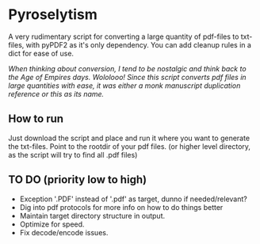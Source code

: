 # Pyroselytism
A very rudimentary script for converting a large quantity of pdf-files to txt-files, with pyPDF2 as it's only dependency.
You can add cleanup rules in a dict for ease of use. 

*When thinking about conversion, I tend to be nostalgic and think back to the Age of Empires days. Wololooo! Since this script converts pdf files in large quantities with ease, it was either a monk manuscript duplication reference or this as its name.*

## How to run
Just download the script and place and run it where you want to generate the txt-files. Point to the rootdir of your pdf files. (or higher level directory, as the script will try to find all .pdf files)

## TO DO (priority low to high)
- Exception '.PDF' instead of '.pdf' as target, dunno if needed/relevant?
- Dig into pdf protocols for more info on how to do things better
- Maintain target directory structure in output.
- Optimize for speed.
- Fix decode/encode issues.
